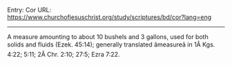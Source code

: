 Entry: Cor
URL: https://www.churchofjesuschrist.org/study/scriptures/bd/cor?lang=eng

---

A measure amounting to about 10 bushels and 3 gallons, used for both solids and fluids (Ezek. 45:14); generally translated âmeasureâ in 1Â Kgs. 4:22; 5:11; 2Â Chr. 2:10; 27:5; Ezra 7:22.
